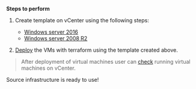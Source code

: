 **Steps to perform**
1. Create template on vCenter using the following steps:
    * [Windows server 2016](../../prerequisites/os/windows-template-creation.md)  
    * [Windows server 2008 R2](../../prerequisites/os/windows2008R2-template-creation.md)    
    
2. [Deploy](./windows/) the VMs with terraform using the template created above.    
>After deployment of virtual machines user can [check](../../prerequisites/deployed-servers.md) running virtual machines on vCenter.

Source infrastructure is ready to use!